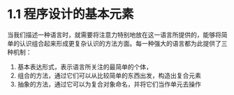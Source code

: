 # 1.1 程序设计的基本元素
当我们描述一种语言时，就需要将注意力特别地放在这一语言所提供的，能够将简单的认识组合起来形成更复杂认识的方法方面。每一种强大的语言都为此提供了三种机制：
1. 基本表达形式，表示语言所关注的最简单的个体，
2. 组合的方法，通过它们可以从比较简单的东西出发，构造出复合元素
3. 抽象的方法，通过它可以为复合对象命名，并将它们当作单元去操作